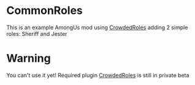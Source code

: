 ﻿# CommonRoles
This is an example AmongUs mod using [CrowdedRoles](https://github.com/CrowdedMods/CrowdedRoles) adding 2 simple roles: Sheriff and Jester

# Warning
You can't use it yet! Required plugin [CrowdedRoles](https://github.com/CrowdedMods/CrowdedRoles) is still in private beta